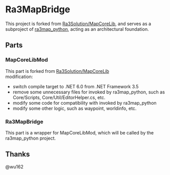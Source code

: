 # Ra3MapBridge

This project is forked from [Ra3Solution/MapCoreLib](https://github.com/RA3MapLab/Ra3Solution/tree/master/MapCoreLib), and serves as a subproject of [ra3map_python](https://github.com/dreamness-dnalm/ra3map_python), acting as an architectural foundation.  

## Parts
### MapCoreLibMod
This part is forked from [Ra3Solution/MapCoreLib](https://github.com/RA3MapLab/Ra3Solution/tree/master/MapCoreLib)  
modification:  
- switch compile target to .NET 6.0 from .NET Framework 3.5
- remove some unnecessary files for invoked by ra3map_python, such as Core/Scripts, Core/Util/EditorHelper.cs, etc.  
- modify some code for compatibility with invoked by ra3map_python
- modify some other logic, such as waypoint, worldinfo, etc.

### Ra3MapBridge
This part is a wrapper for MapCoreLibMod, which will be called by the ra3map_python project. 


## Thanks
@wu162